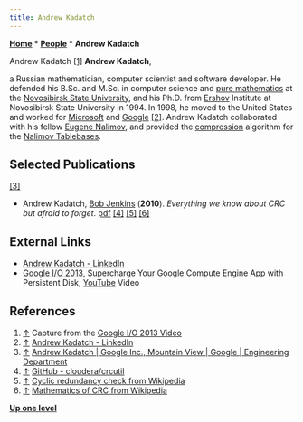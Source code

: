 ```yaml
---
title: Andrew Kadatch
---
```

**[Home](Home "Home") * [People](People "People") * Andrew Kadatch**

[](https://youtu.be/jA_A-OXsIss?t=820) Andrew Kadatch <a id="cite-note-1" href="#cite-ref-1">[1]</a>
**Andrew Kadatch**,

a Russian mathematician, computer scientist and software developer. He defended his B.Sc. and M.Sc. in computer science and [pure mathematics](https://en.wikipedia.org/wiki/Pure_mathematics)
at the [Novosibirsk State University](https://en.wikipedia.org/wiki/Novosibirsk_State_University), and his Ph.D. from [Ershov](Mathematician#Ershov "Mathematician") Institute at Novosibirsk State University in 1994.
In 1998, he moved to the United States and worked for [Microsoft](Microsoft "Microsoft") and [Google](index.php?title=Google&action=edit&redlink=1 "Google (page does not exist)") <a id="cite-note-2" href="#cite-ref-2">[2]</a>.
Andrew Kadatch collaborated with his fellow [Eugene Nalimov](Eugene_Nalimov "Eugene Nalimov"), and provided the [compression](https://en.wikipedia.org/wiki/Data_compression) algorithm for the [Nalimov Tablebases](Nalimov_Tablebases "Nalimov Tablebases").

## Selected Publications

<a id="cite-note-3" href="#cite-ref-3">[3]</a>

- Andrew Kadatch, [Bob Jenkins](Bob_Jenkins "Bob Jenkins") (**2010**). *Everything we know about CRC but afraid to forget*. [pdf](https://github.com/cloudera/crcutil/blob/master/doc/crc.pdf) <a id="cite-note-4" href="#cite-ref-4">[4]</a> <a id="cite-note-5" href="#cite-ref-5">[5]</a> <a id="cite-note-6" href="#cite-ref-6">[6]</a>

## External Links

- [Andrew Kadatch - LinkedIn](https://www.linkedin.com/in/andrew-kadatch-06674b3/)
- [Google I/O 2013](https://developers.google.com/events/io/2013), Supercharge Your Google Compute Engine App with Persistent Disk, [YouTube](https://en.wikipedia.org/wiki/YouTube) Video

## References

1. <a id="cite-ref-1" href="#cite-note-1">↑</a> Capture from the [Google I/O 2013 Video](#video)
1. <a id="cite-ref-2" href="#cite-note-2">↑</a> [Andrew Kadatch - LinkedIn](https://www.linkedin.com/in/andrew-kadatch-06674b3/)
1. <a id="cite-ref-3" href="#cite-note-3">↑</a> [Andrew Kadatch | Google Inc., Mountain View | Google | Engineering Department](https://www.researchgate.net/profile/Andrew-Kadatch)
1. <a id="cite-ref-4" href="#cite-note-4">↑</a> [GitHub - cloudera/crcutil](https://github.com/cloudera/crcutil)
1. <a id="cite-ref-5" href="#cite-note-5">↑</a> [Cyclic redundancy check from Wikipedia](https://en.wikipedia.org/wiki/Cyclic_redundancy_check)
1. <a id="cite-ref-6" href="#cite-note-6">↑</a> [Mathematics of CRC from Wikipedia](https://en.wikipedia.org/wiki/Mathematics_of_cyclic_redundancy_checks)

**[Up one level](People "People")**

